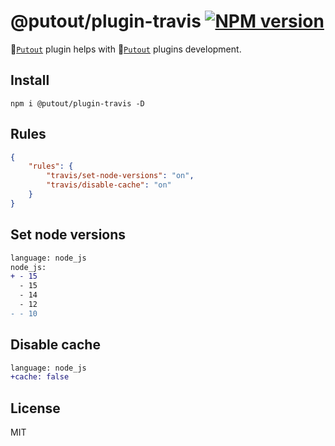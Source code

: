 # @putout/plugin-travis [![NPM version][NPMIMGURL]][NPMURL]

[NPMIMGURL]: https://img.shields.io/npm/v/@putout/plugin-travis.svg?style=flat&longCache=true
[NPMURL]: https://npmjs.org/package/@putout/plugin-travis"npm"

🐊[`Putout`](https://github.com/coderaiser/putout) plugin helps with 🐊[`Putout`](https://github.com/coderaiser/putout) plugins development.

## Install

```
npm i @putout/plugin-travis -D
```

## Rules

```json
{
    "rules": {
        "travis/set-node-versions": "on",
        "travis/disable-cache": "on"
    }
}
```

## Set node versions

```diff
language: node_js
node_js:
+ - 15
  - 15
  - 14
  - 12
- - 10
```

## Disable cache

```diff
language: node_js
+cache: false
```

## License

MIT
